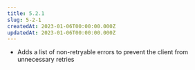 ```yaml
---
title: 5.2.1
slug: 5-2-1
createdAt: 2023-01-06T00:00:00.000Z
updatedAt: 2023-01-06T00:00:00.000Z
---
```


-   Adds a list of non-retryable errors to prevent the client from unnecessary retries
